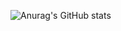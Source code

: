![Anurag's GitHub stats](https://github-readme-stats.vercel.app/api?username=wbt5&show_icons=true&theme=default)
